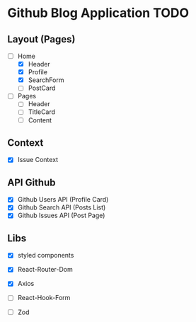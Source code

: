 # Github Blog Application TODO

## Layout (Pages)
- [ ] Home
  - [x] Header
  - [x] Profile
  - [x] SearchForm
  - [ ] PostCard
- [ ] Pages
  - [ ] Header
  - [ ] TitleCard
  - [ ] Content

## Context
- [x] Issue Context

## API Github
- [x] Github Users API (Profile Card)
- [x] Github Search API (Posts List)
- [x] Github Issues API (Post Page)

## Libs
- [x] styled components
- [x] React-Router-Dom
- [x] Axios
- [ ] React-Hook-Form
- [ ] Zod


